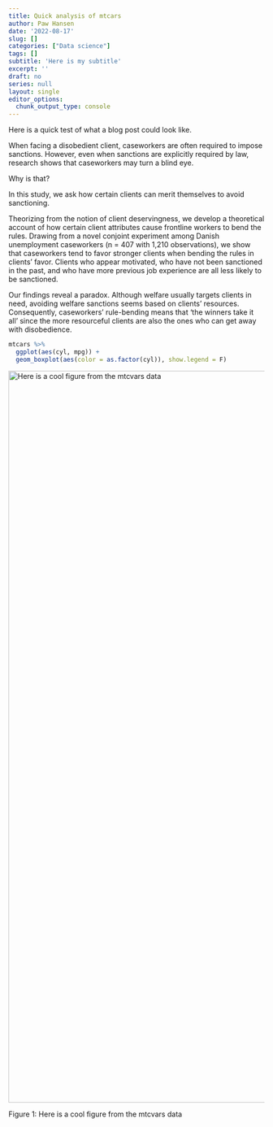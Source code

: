 ```yaml
---
title: Quick analysis of mtcars
author: Paw Hansen
date: '2022-08-17'
slug: []
categories: ["Data science"] 
tags: []
subtitle: 'Here is my subtitle'
excerpt: ''
draft: no
series: null
layout: single
editor_options: 
  chunk_output_type: console
---
```




Here is a quick test of what a blog post could look like. 

When facing a disobedient client, caseworkers are often required to impose sanctions. However, even when sanctions are explicitly required by law, research shows that caseworkers may turn a blind eye. 

Why is that? 

In this study, we ask how certain clients can merit themselves to avoid sanctioning.

Theorizing from the notion of client deservingness, we develop a theoretical account of how certain client attributes cause frontline workers to bend the rules. Drawing from a novel conjoint experiment among Danish unemployment caseworkers (n = 407 with 1,210 observations), we show that caseworkers tend to favor stronger clients when bending the rules in clients’ favor. Clients who appear motivated, who have not been sanctioned in the past, and who have more previous job experience are all less likely to be sanctioned. 

Our findings reveal a paradox. Although welfare usually targets clients in need, avoiding welfare sanctions seems based on clients’ resources. Consequently, caseworkers’ rule-bending means that ‘the winners take it all’ since the more resourceful clients are also the ones who can get away with disobedience. 


```r
mtcars %>% 
  ggplot(aes(cyl, mpg)) + 
  geom_boxplot(aes(color = as.factor(cyl)), show.legend = F)
```

<div class="figure">
<img src="{{< blogdown/postref >}}index_files/figure-html/unnamed-chunk-2-1.png" alt="Here is a cool figure from the mtcvars data" width="1440" />
<p class="caption">Figure 1: Here is a cool figure from the mtcvars data</p>
</div>

